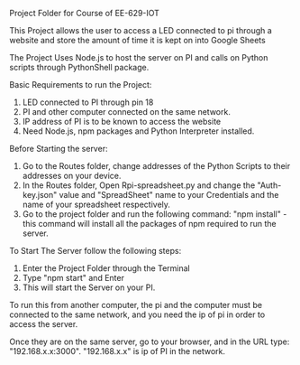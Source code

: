 Project Folder for Course of EE-629-IOT

This Project allows the user to access a LED connected to pi through a website and store the amount of time it is kept on into Google Sheets

The Project Uses Node.js to host the server on PI and calls on Python scripts through PythonShell package.

Basic Requirements to run the Project:
1) LED connected to PI through pin 18
2) PI and other computer connected on the same network.
3) IP address of PI is to be known to access the website
4) Need Node.js, npm packages and Python Interpreter installed.

Before Starting the server:
1) Go to the Routes folder, change addresses of the Python Scripts to their addresses on your device.
2) In the Routes folder, Open Rpi-spreadsheet.py and change the "Auth-key.json" value and "SpreadSheet" name to your Credentials and the name of your spreadsheet respectively.
3) Go to the project folder and run the following command: "npm install"   - this command will install all the packages of npm required to run the server.

To Start The Server follow the following steps:
1) Enter the Project Folder through the Terminal
2) Type "npm start" and Enter
3) This will start the Server on your PI.

To run this from another computer, the pi and the computer must be connected to the same network, and you need the ip of pi in order to access the server.

Once they are on the same server, go to your browser, and in the URL type: "192.168.x.x:3000". "192.168.x.x" is ip of PI in the network.
